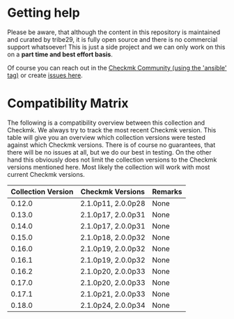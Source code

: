 # Getting help

Please be aware, that although the content in this repository is maintained and
curated by tribe29, it is fully open source and there is no commercial support whatsoever!
This is just a side project and we can only work on this on a **part time and best effort basis**.

Of course you can reach out in the [Checkmk Community (using the 'ansible' tag)](https://forum.checkmk.com/tag/ansible)
or create [issues here](https://github.com/tribe29/ansible-collection-tribe29.checkmk/issues?q=is%3Aissue+is%3Aopen+sort%3Aupdated-desc).

# Compatibility Matrix
The following is a compatibility overview between this collection and Checkmk. We always try to track the most recent Checkmk version. This table will give you an overview which collection versions were tested against which Checkmk versions.
There is of course no guarantees, that there will be no issues at all, but we do our best in testing. On the other hand this obviously does not limit the collection versions to the Checkmk versions mentioned here. Most likely the collection will work with most current Checkmk versions.

Collection Version | Checkmk Versions | Remarks
--- | --- | ---
0.12.0 | 2.1.0p11, 2.0.0p28 | None
0.13.0 | 2.1.0p17, 2.0.0p31 | None
0.14.0 | 2.1.0p17, 2.0.0p31 | None
0.15.0 | 2.1.0p18, 2.0.0p32 | None
0.16.0 | 2.1.0p19, 2.0.0p32 | None
0.16.1 | 2.1.0p19, 2.0.0p32 | None
0.16.2 | 2.1.0p20, 2.0.0p33 | None
0.17.0 | 2.1.0p20, 2.0.0p33 | None
0.17.1 | 2.1.0p21, 2.0.0p33 | None
0.18.0 | 2.1.0p24, 2.0.0p34 | None